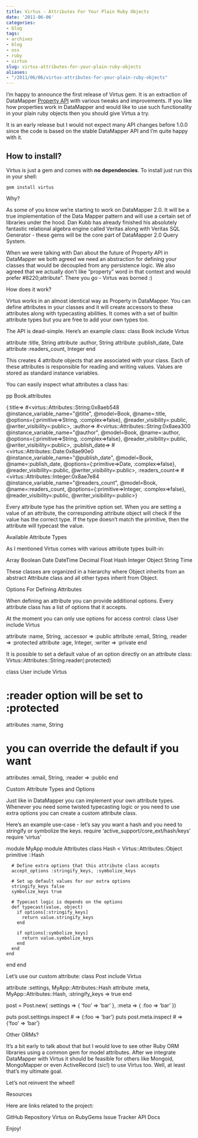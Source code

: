 ```yaml
---
title: Virtus - Attributes For Your Plain Ruby Objects
date: '2011-06-06'
categories:
- blog
tags:
- archives
- blog
- oss
- ruby
- virtus
slug: virtus-attributes-for-your-plain-ruby-objects
aliases:
- "/2011/06/06/virtus-attributes-for-your-plain-ruby-objects"
---
```


I’m happy to announce the first release of Virtus gem. It is an extraction of DataMapper [Property API](http://datamapper.org/docs/properties.html) with various tweaks and improvements. If you like how properties work in DataMapper and would like to use such functionality in your plain ruby objects then you should give Virtus a try.

It is an early release but I would not expect many API changes before 1.0.0 since the code is based on the stable DataMapper API and I’m quite happy with it.

## How to install?

Virtus is just a gem and comes with **no dependencies**. To install just run this in your shell:

```generic
gem install virtus
```

Why?

As some of you know we’re starting to work on DataMapper 2.0. It will be a true implementation of the Data Mapper pattern and will use a certain set of libraries under the hood. Dan Kubb has already finished his absolutely fantastic relational algebra engine called
Veritas along with Veritas SQL Generator - these
gems will be the core part of DataMapper 2.0 Query System.

When we were talking with Dan about the future of Property API in DataMapper we both agreed we need an abstraction for defining your classes that would be
decoupled from any persistence logic. We also agreed that we actually don’t like “property” word in that context and would prefer #8220;attribute”. There you go - Virtus was borned :)

How does it work?

Virtus works in an almost identical way as Property in DataMapper. You can define attributes in your classes and it will create accessors to these attributes along with typecasting abilities. It comes with a set of builtin attribute types but you are free to add your own types too.

The API is dead-simple. Here’s an example class:
class Book
  include Virtus

  attribute :title,         String
  attribute :author,        String
  attribute :publish_date,  Date
  attribute :readers_count, Integer
end


This creates 4 attribute objects that are associated with your class. Each of these attributes is responsible for reading and writing values. Values are stored as standard instance variables.

You can easily inspect what attributes a class has:

pp Book.attributes

{:title=>
  #<virtus::Attributes::String:0x8aeb548
   @instance_variable_name="@title",
   @model=Book,
   @name=:title,
   @options={:primitive=>String, :complex=>false},
   @reader_visibility=:public,
   @writer_visibility=:public>,
 :author=>
  #<virtus::Attributes::String:0x8aea300
   @instance_variable_name="@author",
   @model=Book,
   @name=:author,
   @options={:primitive=>String, :complex=>false},
   @reader_visibility=:public,
   @writer_visibility=:public>,
 :publish_date=>
  #<virtus::Attributes::Date:0x8ae90e0
   @instance_variable_name="@publish_date",
   @model=Book,
   @name=:publish_date,
   @options={:primitive=>Date, :complex=>false},
   @reader_visibility=:public,
   @writer_visibility=:public>,
 :readers_count=>
  #<virtus::Attributes::Integer:0x8ae7e84
   @instance_variable_name="@readers_count",
   @model=Book,
   @name=:readers_count,
   @options={:primitive=>Integer, :complex=>false},
   @reader_visibility=:public,
   @writer_visibility=:public>}


Every attribute type has the primitive option set. When you are setting a value of an attribute, the corresponding attribute object will check if the value has the correct type. If the type doesn’t match the primitive, then the attribute will typecast the value.

Available Attribute Types

As I mentioned Virtus comes with various attribute types built-in:


Array
Boolean
Date
DateTime
Decimal
Float
Hash
Integer
Object
String
Time


These classes are organized in a hierarchy where Object inherits from an abstract Attribute class and all other types inherit from Object.

Options For Defining Attributes

When defining an attribute you can provide additional options. Every attribute class has a list of options that it accepts.

At the moment you can only use options for access control:
class User
  include Virtus

  attribute :name,  String,  :accessor => :public
  attribute :email, String,  :reader   => :protected
  attribute :age,   Integer, :writer   => :private
end


It is possible to set a default value of an option directly on an attribute class:
Virtus::Attributes::String.reader(:protected)

class User
  include Virtus

  # :reader option will be set to :protected
  attributes :name,  String
  # you can override the default if you want
  attributes :email, String, :reader => :public
end


Custom Attribute Types and Options

Just like in DataMapper you can implement your own attribute types. Whenever you need some twisted typecasting logic or you need to use extra options you can create a custom attribute class.

Here’s an example use-case - let’s say you want a hash and you need to stringify or symbolize the keys.
require ‘active_support/core_ext/hash/keys’
require ‘virtus’

module MyApp
  module Attributes
    class Hash < Virtus::Attributes::Object
      primitive ::Hash

      # Define extra options that this attribute class accepts
      accept_options :stringify_keys, :symbolize_keys

      # Set up default values for our extra options
      stringify_keys false
      symbolize_keys true

      # Typecast logic is depends on the options
      def typecast(value, object)
        if options[:stringify_keys]
          return value.stringify_keys
        end

        if options[:symbolize_keys]
          return value.symbolize_keys
        end
      end
    end
  end
end


Let’s use our custom attribute:
class Post
  include Virtus

  attribute :settings, MyApp::Attributes::Hash
  attribute :meta,     MyApp::Attributes::Hash, :stringify_keys => true
end

post = Post.new(
  :settings => { ‘foo’ => ‘bar’ },
  :meta     => { :foo  => ‘bar’ })

puts post.settings.inspect # => {:foo => ‘bar’}
puts post.meta.inspect     # => {‘foo’ => ‘bar’}


Other ORMs?

It’s a bit early to talk about that but I would love to see other Ruby ORM libraries using a common gem for model attributes. After we integrate DataMapper with Virtus it should be feasible for others like Mongoid, MongoMapper or even ActiveRecord (sic!) to use Virtus too. Well, at least that’s my ultimate goal.

Let’s not reinvent the wheel!

Resources

Here are links related to the project:


GitHub Repository
Virtus on RubyGems
Issue Tracker
API Docs


Enjoy!
```
